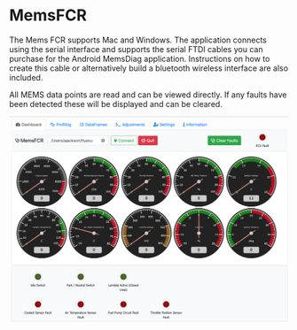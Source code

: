 # MemsFCR 
The Mems FCR supports Mac and Windows. The application connects using the serial interface and supports the serial FTDI cables you can purchase for the Android MemsDiag application. Instructions on how to create this cable or alternatively build a bluetooth wireless interface are also included.

All MEMS data points are read and can be viewed directly. If any faults have been detected these will be displayed and can be cleared.

![Dashboard](./resources/screenshots/dashboard.png)